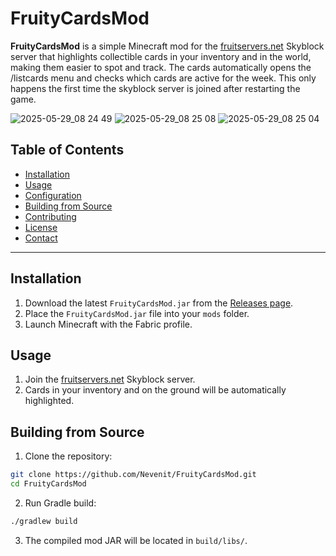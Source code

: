 # FruityCardsMod

**FruityCardsMod** is a simple Minecraft mod for the [fruitservers.net](https://fruitservers.net/) Skyblock server that highlights collectible cards in your inventory and in the world, making them easier to spot and track.
The cards automatically opens the /listcards menu and checks which cards are active for the week. This only happens the first time the skyblock server is joined after restarting the game.

![2025-05-29_08 24 49](https://github.com/user-attachments/assets/c4ff4dd0-de1b-4b88-8875-8f73b67cc8eb)
![2025-05-29_08 25 08](https://github.com/user-attachments/assets/f6a31f7e-0e8a-4052-bca3-e983d91b603b)
![2025-05-29_08 25 04](https://github.com/user-attachments/assets/d809e23f-374e-496b-8c01-416637bc2f1d)


## Table of Contents

* [Installation](#installation)
* [Usage](#usage)
* [Configuration](#configuration)
* [Building from Source](#building-from-source)
* [Contributing](#contributing)
* [License](#license)
* [Contact](#contact)

---

## Installation

1. Download the latest `FruityCardsMod.jar` from the [Releases page](https://github.com/Nevenit/FruityCardsMod/releases).
2. Place the `FruityCardsMod.jar` file into your `mods` folder.
3. Launch Minecraft with the Fabric profile.

## Usage

1. Join the [fruitservers.net](https://fruitservers.net/) Skyblock server.
2. Cards in your inventory and on the ground will be automatically highlighted.

## Building from Source

1. Clone the repository:

```bash
git clone https://github.com/Nevenit/FruityCardsMod.git
cd FruityCardsMod
```

2. Run Gradle build:
```bash
./gradlew build
```

3. The compiled mod JAR will be located in `build/libs/`.
